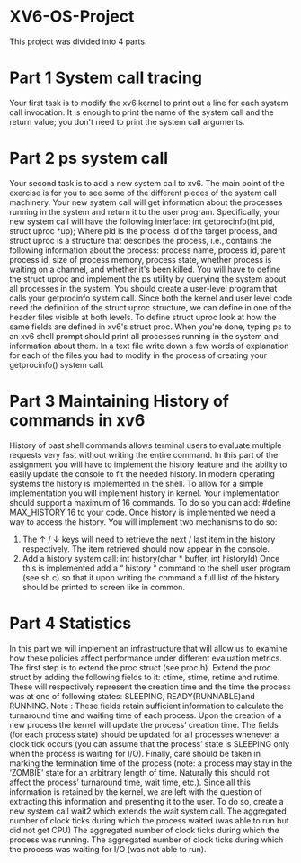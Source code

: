 # XV6-OS-Project
This project was divided into 4 parts.

# Part 1 System call tracing
Your first task is to modify the xv6 kernel to print out a line for each system call invocation. It is enough to print
the name of the system call and the return value; you don't need to print the system call arguments.

# Part 2 ps system call

Your second task is to add a new system call to xv6. The main point of the exercise is for you to see some of the
different pieces of the system call machinery.
Your new system call will get information about the processes running in the system and return it to the user
program. Specifically, your new system call will have the following interface:
int getprocinfo(int pid, struct uproc *up);
Where pid is the process id of the target process, and struct uproc is a structure that describes the process, i.e.,
contains the following information about the process: process name, process id, parent process id, size of process
memory, process state, whether process is waiting on a channel, and whether it's been killed.
You will have to define the struct uproc and implement the ps utility by querying the system about all
processes in the system. You should create a user-level program that calls your getprocinfo system call.
Since both the kernel and user level code need the definition of the struct uproc structure, we can define in
one of the header files visible at both levels. To define struct uproc look at how the same fields are defined in xv6's struct proc.
When you're done, typing ps to an xv6 shell prompt should print all processes running in the system and
information about them.
In a text file write down a few words of explanation for each of the files you had to modify in the process of
creating your getprocinfo() system call.

# Part 3 Maintaining History of commands in xv6

History of past shell commands allows terminal users to evaluate multiple requests very fast
without writing the entire command.
In this part of the assignment you will have to implement the history feature and the ability
to easily update the console to fit the needed history. In modern operating systems the
history is implemented in the shell.
To allow for a simple implementation you will implement history in kernel. Your
implementation should support a maximum of 16 commands.
To do so you can add: #define MAX_HISTORY 16 to your code.
Once history is implemented we need a way to access the history. You will implement two
mechanisms to do so:
1) The ↑ / ↓ keys will need to retrieve the next / last item in the history respectively. The
item retrieved
should now appear in the console.
2) Add a history system call:
int history(char * buffer, int historyId)
Once this is implemented add a “ history “ command to the shell user program (see sh.c) so
that it upon writing the command a full list of the history should be printed to screen like in
common.

# Part 4 Statistics

In this part we will implement an infrastructure that will allow us to examine how these
policies affect performance under different evaluation metrics.
The first step is to extend the proc struct (see proc.h).
Extend the proc struct by adding the following fields to it: ctime, stime, retime and rutime.
These will respectively represent the creation time and the time the process was at one of
following states: SLEEPING, READY(RUNNABLE)and RUNNING.
Note : These fields retain sufficient information to calculate the turnaround time and waiting
time of each
process.
Upon the creation of a new process the kernel will update the process’ creation time. The
fields (for each process state) should be updated for all processes whenever a clock tick
occurs (you can assume that the process’ state is SLEEPING only when the process is
waiting for I/O).
Finally, care should be taken in marking the termination time of the process (note: a process
may stay in the ‘ZOMBIE’ state for an arbitrary length of time. Naturally this
should not affect the process’ turnaround time, wait time, etc.). Since all this information is
retained by the kernel, we are left with the question of extracting this information and
presenting it to the user. To do so, create a new system call wait2 which extends the wait system call.
The aggregated number of clock ticks during which the process waited (was able to run but
did not get CPU) The aggregated number of clock ticks during which the process was
running. The aggregated number of clock ticks during which the process was waiting for
I/O (was not able to run).
